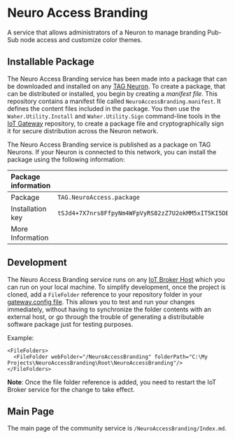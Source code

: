 # Neuro Access Branding

A service that allows administrators of a Neuron to manage branding Pub-Sub node access and customize color themes.

## Installable Package

The Neuro Access Branding service has been made into a package that can be downloaded and installed on any 
[TAG Neuron](https://lab.tagroot.io/Documentation/Index.md). To create a package, that can be distributed or installed, you begin by creating 
a *manifest file*. This repository contains a manifest file called `NeuroAccessBranding.manifest`. It defines the content files included in the package. 
You then use the `Waher.Utility.Install` and `Waher.Utility.Sign` command-line tools in the [IoT Gateway](https://github.com/PeterWaher/IoTGateway) 
repository, to create a package file and cryptographically sign it for secure distribution across the Neuron network.

The Neuro Access Branding service is published as a package on TAG Neurons. If your Neuron is connected to this network, you can install the
package using the following information:

| Package information                                                                                                              ||
|:-----------------|:---------------------------------------------------------------------------------------------------------------|
| Package          | `TAG.NeuroAccess.package`                                                                                        |
| Installation key | `tSJd4+7X7nrs8FfpyNm4WFpVyRS82zZ7U2okMM5xIT5KI5DB9dPKGs9YkgwYokn6qmvNtYoTrfuAb5d17fb372917b678d3a9e51e7007911` |
| More Information |                                                                                                                |

## Development

The Neuro Access Branding service runs on any [IoT Broker Host](https://lab.tagroot.io/Documentation/Neuron/InstallBroker.md) which you can run on your local machine. To simplify development, once the project is cloned, add a `FileFolder` reference to your repository folder in your [gateway.config file](https://lab.tagroot.io/Documentation/IoTGateway/GatewayConfig.md). This allows you to test and run your changes immediately, without having to synchronize the folder contents with an external host, or go through the trouble of generating a distributable software package just for testing purposes.

Example:

```
<FileFolders>
  <FileFolder webFolder="/NeuroAccessBranding" folderPath="C:\My Projects\NeuroAccessBranding\Root\NeuroAccessBranding"/>
</FileFolders>
```

**Note**: Once the file folder reference is added, you need to restart the IoT Broker service for the change to take effect.

## Main Page

The main page of the community service is `/NeuroAccessBranding/Index.md`.
